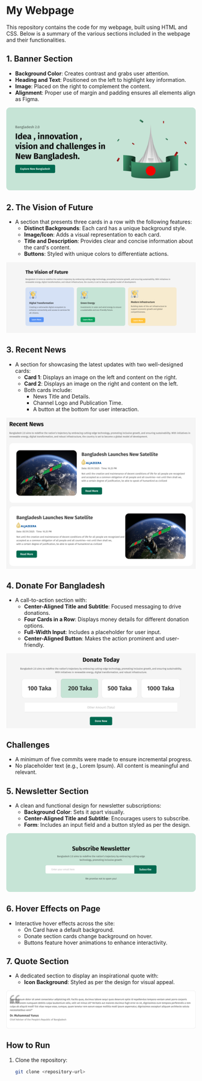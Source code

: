 # My Webpage

This repository contains the code for my webpage, built using HTML and CSS. Below is a summary of the various sections included in the webpage and their functionalities.

## 1. Banner Section
- **Background Color**: Creates contrast and grabs user attention.
- **Heading and Text**: Positioned on the left to highlight key information.
- **Image**: Placed on the right to complement the content.
- **Alignment**: Proper use of margin and padding ensures all elements align as Figma.

![Banner](./UI/banner.png)

## 2. The Vision of Future
- A section that presents three cards in a row with the following features:
  - **Distinct Backgrounds**: Each card has a unique background style.
  - **Image/Icon**: Adds a visual representation to each card.
  - **Title and Description**: Provides clear and concise information about the card's content.
  - **Buttons**: Styled with unique colors to differentiate actions.

![Vision](./UI/vision.png)

## 3. Recent News
- A section for showcasing the latest updates with two well-designed cards:
  - **Card 1**: Displays an image on the left and content on the right.
  - **Card 2**: Displays an image on the right and content on the left.
  - Both cards include:
    - News Title and Details.
    - Channel Logo and Publication Time.
    - A button at the bottom for user interaction.

![Recent News](./UI/news.png)

## 4. Donate For Bangladesh
- A call-to-action section with:
  - **Center-Aligned Title and Subtitle**: Focused messaging to drive donations.
  - **Four Cards in a Row**: Displays money details for different donation options.
  - **Full-Width Input**: Includes a placeholder for user input.
  - **Center-Aligned Button**: Makes the action prominent and user-friendly.

![Donate](./UI/donate.png)

## Challenges
- A minimum of five commits were made to ensure incremental progress.
- No placeholder text (e.g., Lorem Ipsum). All content is meaningful and relevant.

## 5. Newsletter Section
- A clean and functional design for newsletter subscriptions:
  - **Background Color**: Sets it apart visually.
  - **Center-Aligned Title and Subtitle**: Encourages users to subscribe.
  - **Form**: Includes an input field and a button styled as per the design.

![Newsletter](./UI/newsletter.png)

## 6. Hover Effects on Page
- Interactive hover effects across the site:
  - On Card have a default background.
  - Donate section cards change background on hover.
  - Buttons feature hover animations to enhance interactivity.

## 7. Quote Section
- A dedicated section to display an inspirational quote with:
  - **Icon Background**: Styled as per the design for visual appeal.

![Quote](./UI/quotes.png)

## How to Run
1. Clone the repository:
   ```bash
   git clone <repository-url>

